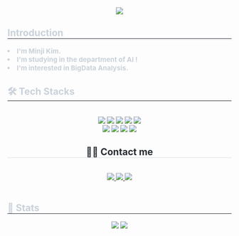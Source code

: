 <div align= "center">
    <img src="https://capsule-render.vercel.app/api?type=waving&color=0:ffccf4,100:c7f4ff&height=180&text=Minji%20Kim&animation=fadeIn&fontColor=ffffff&fontSize=50" />
    </div>
    <div style="text-align: left;"> 
    <h2 style="border-bottom: 1px solid #21262d; color: #c9d1d9;"> Introduction </h2>  
    <div style="font-weight: 700; font-size: 15px; text-align: left; color: #c9d1d9;"> <li> I'm Minji Kim.</li></li><li> I'm studying in the department of AI !</li></li><li> I'm interested in BigData Analysis.</li></li></li> </div> 
    </div>
    <div style="text-align: left;">
    <h2 style="border-bottom: 1px solid #21262d; color: #c9d1d9;"> 🛠️ Tech Stacks </h2> <br> 
    <div style="margin: 0 auto; text-align: center;" align= "center"> <img src="https://img.shields.io/badge/C-A8B9CC?style=flat&logo=C&logoColor=white">
<img src="https://img.shields.io/badge/Discord-5865F2?style=flat&logo=Discord&logoColor=white">
<img src="https://img.shields.io/badge/Git-F05032?style=flat&logo=Git&logoColor=white">
<img src="https://img.shields.io/badge/Github-181717?style=flat&logo=Github&logoColor=white">
<img src="https://img.shields.io/badge/Java-007396?style=flat&logo=Java&logoColor=white">
<br/><img src="https://img.shields.io/badge/MySQL-4479A1?style=flat&logo=MySQL&logoColor=white">
<img src="https://img.shields.io/badge/Notion-000000?style=flat&logo=Notion&logoColor=white">
<img src="https://img.shields.io/badge/Python-3776AB?style=flat&logo=Python&logoColor=white">
<img src="https://img.shields.io/badge/PyTorch-EE4C2C?style=flat&logo=PyTorch&logoColor=white">
          </div>
    </div>
    <div align= "center">
<h2 style="border-bottom: 1px solid #d8dee4; color: #282d33;"> 🧑‍💻 Contact me </h2> <br>
<div align= "center"> <a href=https://ror-coding.tistory.com/> <img src="https://img.shields.io/badge/Tistory-000000?style=flat&logo=Tistory&logoColor=white&link=https://ror-coding.tistory.com/"> </a>
<a href=mailto:rlaalswl1151@naver.com> <img src="https://img.shields.io/badge/Gmail-EA4335?style=flat&logo=Gmail&logoColor=white&link=mailto:rlaalswl1151@naver.com"> </a>
<a href=> <img src="https://img.shields.io/badge/Notion-000000?style=flat&logo=Notion&logoColor=white&link="> </a>
</div>  <br>
    <div align= "center">  </div> 
    </div>
    <div style="text-align: left;"> 
    <h2 style="border-bottom: 1px solid #21262d; color: #c9d1d9;"> 🏅 Stats </h2> <div align= "center"> <img src="https://github-readme-stats.vercel.app/api?username=RoRdil31&bg_color=60,ffdbfa,d6f9ff&title_color=000000&text_color=000000"
         /> <img src="https://github-readme-stats.vercel.app/api/top-langs/?username=RoRdil31&layout=compact&bg_color=60,ffdbfa,d6f9ff&title_color=000000&text_color=000000"
           /> </div> 
    </div>
    
